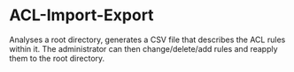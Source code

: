 # ACL-Import-Export
Analyses a root directory, generates a CSV file that describes the ACL rules within it. The administrator can then change/delete/add rules and reapply them to the root directory.
